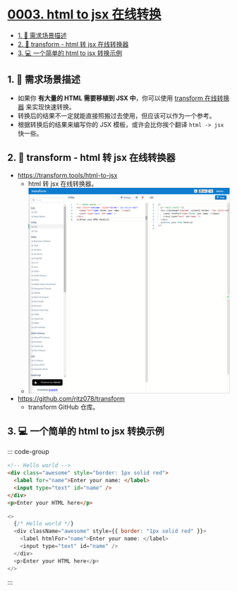 # [0003. html to jsx 在线转换](https://github.com/Tdahuyou/react/tree/main/0003.%20html%20to%20jsx%20%E5%9C%A8%E7%BA%BF%E8%BD%AC%E6%8D%A2)

<!-- region:toc -->
- [1. 📒 需求场景描述](#1--需求场景描述)
- [2. 🔗 transform - html 转 jsx 在线转换器](#2--transform---html-转-jsx-在线转换器)
- [3. 💻 一个简单的 html to jsx 转换示例](#3--一个简单的-html-to-jsx-转换示例)
<!-- endregion:toc -->

## 1. 📒 需求场景描述

- 如果你 **有大量的 HTML 需要移植到 JSX 中**，你可以使用 [transform 在线转换器](https://transform.tools/html-to-jsx) 来实现快速转换。
- 转换后的结果不一定就能直接照搬过去使用，但应该可以作为一个参考。
- 根据转换后的结果来编写你的 JSX 模板，或许会比你挨个翻译 `html -> jsx` 快一些。

## 2. 🔗 transform - html 转 jsx 在线转换器

- https://transform.tools/html-to-jsx
  - html 转 jsx 在线转换器。
  - ![](assets/2024-09-24-13-09-50.png)
- https://github.com/ritz078/transform
  - transform GitHub 仓库。

## 3. 💻 一个简单的 html to jsx 转换示例

::: code-group

```html [1️⃣ 转换前的 html]
<!-- Hello world -->
<div class="awesome" style="border: 1px solid red">
  <label for="name">Enter your name: </label>
  <input type="text" id="name" />
</div>
<p>Enter your HTML here</p>
```


```js [2️⃣ 转换后得到的 jsx]
<>
  {/* Hello world */}
  <div className="awesome" style={{ border: "1px solid red" }}>
    <label htmlFor="name">Enter your name: </label>
    <input type="text" id="name" />
  </div>
  <p>Enter your HTML here</p>
</>
```

:::
